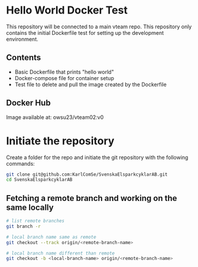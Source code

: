 # Hello World Docker Test

This repository will be connected to a main vteam repo. This repository only contains the initial Dockerfile test for setting up the development environment.

## Contents
- Basic Dockerfile that prints "hello world"
- Docker-compose file for container setup
- Test file to delete and pull the image created by the Dockerfile

## Docker Hub
Image available at: owsu23/vteam02:v0

# Initiate the repository

Create a folder for the repo and initiate the git repository with the following commands:

```bash
git clone git@github.com:KarlComSe/SvenskaElsparkcyklarAB.git
cd SvenskaElsparkcyklarAB
```

## Fetching a remote branch and working on the same locally

```bash
# list remote branches
git branch -r

# local branch name same as remote
git checkout --track origin/<remote-branch-name>

# local branch name different than remote
git checkout -b <local-branch-name> origin/<remote-branch-name>

```
